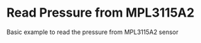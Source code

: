 Read Pressure from MPL3115A2
============================

Basic example to read the pressure from MPL3115A2 sensor

